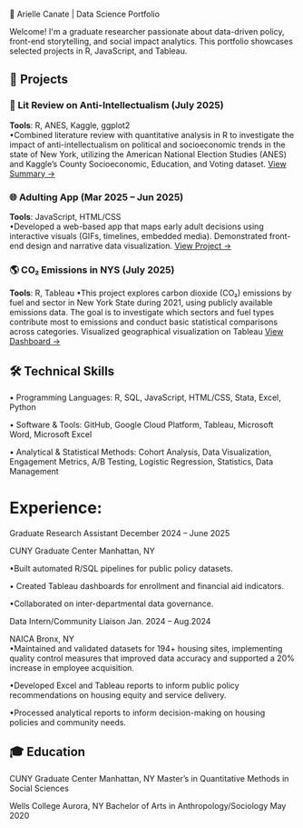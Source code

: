🧠 Arielle Canate | Data Science Portfolio

Welcome! I'm a graduate researcher passionate about data-driven policy, front-end storytelling, and social impact analytics. This portfolio showcases selected projects in R, JavaScript, and Tableau.


## 📂 Projects

### 📘 Lit Review on Anti-Intellectualism (July 2025) 
**Tools**: R, ANES, Kaggle, ggplot2  
•Combined literature review with quantitative analysis in R to investigate the impact of anti-intellectualism on political and socioeconomic trends in the state of New York, utilizing the American National Election Studies (ANES) and Kaggle’s County Socioeconomic, Education, and Voting dataset. 
[View Summary →]()


### 🌐 Adulting App (Mar 2025 – Jun 2025)                                                                                                   
**Tools**: JavaScript, HTML/CSS  
•Developed a web-based app that maps early adult decisions using interactive visuals (GIFs, timelines, embedded media). Demonstrated front-end design and narrative data visualization.
[View Project →]()

### 🌎 CO₂ Emissions in NYS (July 2025)                                                                                                         
**Tools**: R, Tableau 
•This project explores carbon dioxide (CO₂) emissions by fuel and sector in New York State during 2021, using publicly available emissions data. The goal is to investigate which sectors and fuel types contribute most to emissions and conduct basic statistical comparisons across categories. Visualized geographical visualization on Tableau [View Dashboard →](https://public.tableau.com/app/profile/arielle.canate/viz/CO2Emissions_17502956933870/Dashboard1)

## 🛠️ Technical Skills
•	Programming Languages: R, SQL, JavaScript, HTML/CSS, Stata, Excel, Python

•	Software & Tools: GitHub, Google Cloud Platform, Tableau, Microsoft Word, Microsoft Excel

•	Analytical & Statistical Methods: Cohort Analysis, Data Visualization, Engagement Metrics, A/B Testing, Logistic Regression, Statistics, Data Management 

# Experience:
Graduate Research Assistant	                                                                                                   December 2024 – June 2025

CUNY Graduate Center	                                                                                                                Manhattan, NY
   
•Built automated R/SQL pipelines for public policy datasets.

• Created Tableau dashboards for enrollment and financial aid indicators.  

•Collaborated on inter-departmental data governance.

Data Intern/Community Liaison                                                                                                              Jan. 2024 – Aug.2024

NAICA                                                                                                                                       Bronx, NY                                
•Maintained and validated datasets for 194+ housing sites, implementing quality control measures that improved data accuracy and supported a 20% increase in employee acquisition.

•Developed Excel and Tableau reports to inform public policy recommendations on housing equity and service delivery. 

•Processed analytical reports to inform decision-making on housing policies and community needs.

## 🎓 Education
CUNY Graduate Center			                                                                                                            Manhattan, NY
Master’s in Quantitative Methods in Social Sciences			                                                                                


Wells College			                                                                                                                      Aurora, NY
Bachelor of Arts in Anthropology/Sociology                                                                                                              May 2020
		                                               



